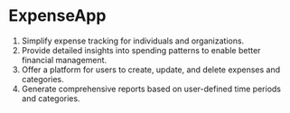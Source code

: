 # ExpenseApp
1. Simplify expense tracking for individuals and organizations.
2. Provide detailed insights into spending patterns to enable better financial management.
3.  Offer a platform for users to create, update, and delete expenses and categories.
4.   Generate comprehensive reports based on user-defined time periods and categories.
